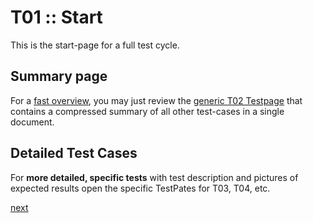 # T01 :: Start

This is the start-page for a full test cycle.

## Summary page
For a [fast overview](T02_generic), you may just review the [generic T02 Testpage](T02_generic) that contains a compressed summary of all other test-cases in a single document.

## Detailed Test Cases
For **more detailed, specific tests** with test description and pictures of expected results open the specific TestPates for T03, T04, etc.

[next](T02_generic)
